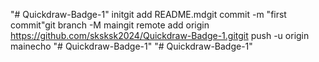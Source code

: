 "# Quickdraw-Badge-1"  initgit add README.mdgit commit -m "first commit"git branch -M maingit remote add origin https://github.com/sksksk2024/Quickdraw-Badge-1.gitgit push -u origin mainecho "# Quickdraw-Badge-1" 
"# Quickdraw-Badge-1" 
